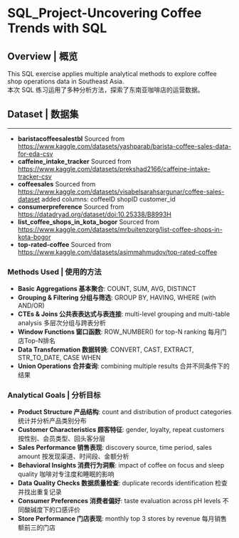 # SQL_Project-Uncovering Coffee Trends with SQL
## Overview | 概览

This SQL exercise applies multiple analytical methods to explore coffee shop operations data in Southeast Asia.  
本次 SQL 练习运用了多种分析方法，探索了东南亚咖啡店的运营数据。  

## Dataset | 数据集
---
- **baristacoffeesalestbl**
Sourced from https://www.kaggle.com/datasets/yashparab/barista-coffee-sales-data-for-eda-csv
- **caffeine_intake_tracker**
Sourced from https://www.kaggle.com/datasets/prekshad2166/caffeine-intake-tracker-csv
- **coffeesales**
Sourced from https://www.kaggle.com/datasets/visabelsarahsargunar/coffee-sales-dataset
added columns:
coffeeID
shopID
customer_id
- **consumerpreference**
Sourced from https://datadryad.org/dataset/doi:10.25338/B8993H
- **list_coffee_shops_in_kota_bogor**
Sourced from https://www.kaggle.com/datasets/mrbuitenzorg/list-coffee-shops-in-kota-bogor
- **top-rated-coffee**
Sourced from https://www.kaggle.com/datasets/asimmahmudov/top-rated-coffee



### Methods Used | 使用的方法
- **Basic Aggregations 基本聚合**: COUNT, SUM, AVG, DISTINCT  
- **Grouping & Filtering 分组与筛选**: GROUP BY, HAVING, WHERE (with AND/OR)  
- **CTEs & Joins 公共表表达式与表连接**: multi-level grouping and multi-table analysis 多层次分组与跨表分析  
- **Window Functions 窗口函数**: ROW_NUMBER() for top-N ranking 每月门店Top-N排名  
- **Data Transformation 数据转换**: CONVERT, CAST, EXTRACT, STR_TO_DATE, CASE WHEN  
- **Union Operations 合并查询**: combining multiple results 合并不同条件下的结果  



### Analytical Goals | 分析目标
- **Product Structure 产品结构**: count and distribution of product categories 统计并分析产品类别分布  
- **Customer Characteristics 顾客特征**: gender, loyalty, repeat customers 按性别、会员类型、回头客分层  
- **Sales Performance 销售表现**: discovery source, time period, sales amount 按发现渠道、时间段、金额分析  
- **Behavioral Insights 消费行为洞察**: impact of coffee on focus and sleep quality 咖啡对专注度和睡眠的影响  
- **Data Quality Checks 数据质量检查**: duplicate records identification 检查并找出重复记录  
- **Consumer Preferences 消费者偏好**: taste evaluation across pH levels 不同酸碱度下的口感评价  
- **Store Performance 门店表现**: monthly top 3 stores by revenue 每月销售额前三的门店  
